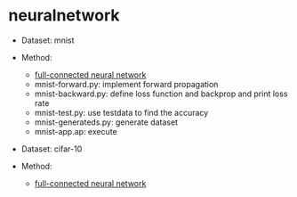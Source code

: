 # neuralnetwork

- Dataset: mnist
- Method:
  - [full-connected neural network](https://github.com/Abby-Liu/neuralnetwork/tree/master/mnist)
  - mnist-forward.py: implement forward propagation
  - mnist-backward.py: define loss function and backprop and print loss rate
  - mnist-test.py: use testdata to find the accuracy
  - mnist-generateds.py: generate dataset
  - mnist-app.ap: execute

- Dataset: cifar-10
- Method:
  - [full-connected neural network](https://github.com/Abby-Liu/neuralnetwork/tree/master/cifar10)
